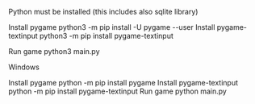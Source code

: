 
Python must be installed (this includes also sqlite library)

Install pygame
	python3 -m pip install -U pygame --user
Install pygame-textinput
	python3 -m pip install pygame-textinput
	
Run game
	python3 main.py 

Windows

Install pygame
	python -m pip install pygame
Install pygame-textinput
	python -m pip install pygame-textinput
Run game
	python main.py 